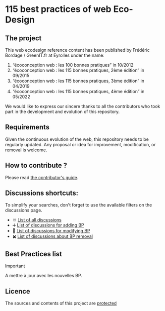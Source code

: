 # 115 best practices of web Eco-Design 

## The project

This web ecodesign reference content has been published by Frédéric Bordage / GreenIT.fr at Eyrolles under the name:

1. “écoconception web : les 100 bonnes pratiques” in 10/2012
2. “écoconception web : les 115 bonnes pratiques, 2ème édition” in 09/2015
3. “écoconception web : les 115 bonnes pratiques, 3ème édition” in 04/2019
4. “écoconception web : les 115 bonnes pratiques, 4ème édition” in 05/2022

We would like to express our sincere thanks to all the contributors who took part in the development and evolution of this repository.

## Requirements

Given the continuous evolution of the web, this repository needs to be regularly updated.
Any proposal or idea for improvement, modification, or removal is welcome.

## How to contribute ?

Please read [the contributor's guide](CONTRIBUTING.md).

## Discussions shortcuts:

To simplify your searches, don't forget to use the available filters on the discussions page.

  - :infinity: [List of all discussions](https://github.com/cnumr/best-practices/discussions)
  - :heavy_plus_sign: [List of discussions for adding BP](https://github.com/cnumr/best-practices/discussions?discussions_q=label%3Aajout)
  - :memo: [List of discussions for modifying BP](https://github.com/cnumr/best-practices/discussions?discussions_q=label%3Amodification)
  - :heavy_multiplication_x: [List of discussions about BP removal](https://github.com/cnumr/best-practices/discussions?discussions_q=label%3Asuppression)

## Best Practices list

> [!IMPORTANT]
> A mettre à jour avec les nouvelles BP.

## Licence

The sources and contents of this project are [protected](LICENCE.md)
